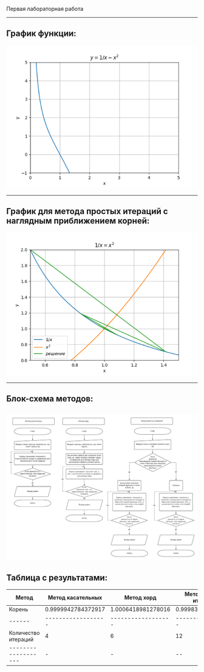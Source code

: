 Первая лабораторная работа
_____
## График функции:
![Alt-текст](https://github.com/AndreyAgeev111/Numerical_Methods/blob/master/res/func.png "График функции")
_____
## График для метода простых итераций с наглядным приближением корней:
![Alt-текст](https://github.com/AndreyAgeev111/Numerical_Methods/blob/master/res/simple_iteration.png "Простые итерации")
_____
## Блок-схема методов:
![Alt-текст](https://github.com/AndreyAgeev111/Numerical_Methods/blob/master/res/flowchart.png "Блок-схема")
-----
## Таблица с результатами:
| Метод | Метод касательных | Метод хорд | Метод простых итераций |
| ----- | ----------------- | ---------- | ---------------------- |
| Корень | 0.9999942784372917 | 1.0006418981278016 | 0.9998307889319291 |
| ------ | ------------------ | ------------------ | ------------------ |
| Количество итераций | 4 | 6 | 12 |
| ------------------- | - | - | -- |
